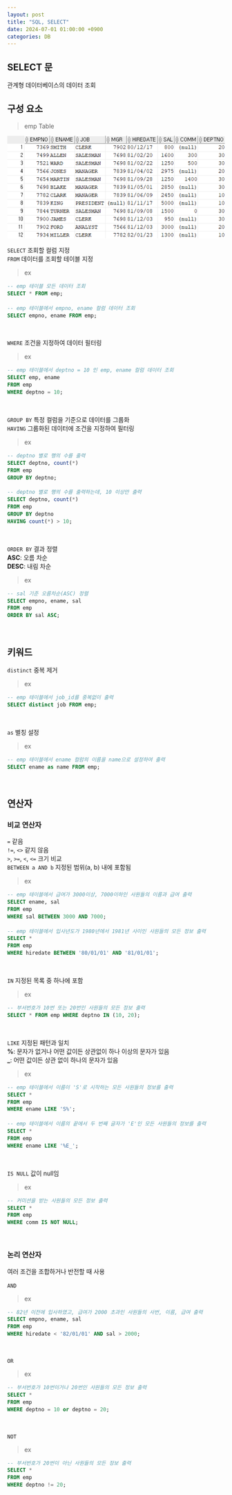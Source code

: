 ```yaml
---
layout: post
title: "SQL, SELECT"
date: 2024-07-01 01:00:00 +0900
categories: DB
---
```


## SELECT 문

관계형 데이터베이스의 데이터 조회

## 구성 요소

> emp Table

<img src="/public/img/db-sql-select/select_0.png" />

`SELECT` 조회할 컬럼 지정 <br>
`FROM` 데이터를 조회할 테이블 지정 <br>

> ex

```sql
-- emp 테이블 모든 데이터 조회
SELECT * FROM emp;

-- emp 테이블에서 empno, ename 컬럼 데이터 조회
SELECT empno, ename FROM emp;
```

<br>

`WHERE` 조건을 지정하여 데이터 필터링 <br>

> ex

```sql
-- emp 테이블에서 deptno = 10 인 emp, ename 컬럼 데이터 조회
SELECT emp, ename
FROM emp
WHERE deptno = 10;
```

<br>

`GROUP BY` 특정 컬럼을 기준으로 데이터를 그룹화 <br>
`HAVING` 그룹화된 데이터에 조건을 지정하여 필터링 <br>

> ex

```sql
-- deptno 별로 행의 수를 출력
SELECT deptno, count(*)
FROM emp
GROUP BY deptno;

-- deptno 별로 행의 수를 출력하는데, 10 이상만 출력
SELECT deptno, count(*)
FROM emp
GROUP BY deptno
HAVING count(*) > 10;
```

<br>

`ORDER BY` 결과 정렬 <br>
**ASC**: 오름 차순<br>
**DESC**: 내림 차순<br>

> ex

```sql
-- sal 기준 오름차순(ASC) 정렬
SELECT empno, ename, sal
FROM emp
ORDER BY sal ASC;
```

<br>

## 키워드

`distinct` 중복 제거<br>

> ex

```sql
-- emp 테이블에서 job_id를 중복없이 출력
SELECT distinct job FROM emp;
```

<br>

`as` 별칭 설정<br>

> ex

```sql
-- emp 테이블에서 ename 컬럼의 이름을 name으로 설정하여 출력
SELECT ename as name FROM emp;
```

<br>

## 연산자

### 비교 연산자

`=` 같음 <br>
`!=`, `<>` 같지 않음<br>
`>`, `>=`, `<`, `<=` 크기 비교<br>
`BETWEEN a AND b` 지정된 범위(a, b) 내에 포함됨<br>

> ex

```sql
-- emp 테이블에서 급여가 3000이상, 7000이하인 사원들의 이름과 급여 출력
SELECT ename, sal
FROM emp
WHERE sal BETWEEN 3000 AND 7000;

-- emp 테이블에서 입사년도가 1980년에서 1981년 사이인 사원들의 모든 정보 출력
SELECT *
FROM emp
WHERE hiredate BETWEEN '80/01/01' AND '81/01/01';
```

<br>

`IN` 지정된 목록 중 하나에 포함<br>

> ex

```sql
-- 부서번호가 10번 또는 20번인 사원들의 모든 정보 출력
SELECT * FROM emp WHERE deptno IN (10, 20);
```

<br>

`LIKE` 지정된 패턴과 일치<br>
**%**: 문자가 없거나 어떤 값이든 상관없이 하나 이상의 문자가 있음<br>
**\_**: 어떤 값이든 상관 없이 하나의 문자가 있음<br>

> ex

```sql
-- emp 테이블에서 이름이 'S'로 시작하는 모든 사원들의 정보를 출력
SELECT *
FROM emp
WHERE ename LIKE 'S%';

-- emp 테이블에서 이름의 끝에서 두 번째 글자가 'E'인 모든 사원들의 정보를 출력
SELECT *
FROM emp
WHERE ename LIKE '%E_';
```

<br>

`IS NULL` 값이 null임<br>

> ex

```sql
-- 커미션을 받는 사원들의 모든 정보 출력
SELECT *
FROM emp
WHERE comm IS NOT NULL;
```

<br>

### 논리 연산자

여러 조건을 조합하거나 반전할 때 사용

`AND`<br>

> ex

```sql
-- 82년 이전에 입사하였고, 급여가 2000 초과인 사원들의 사번, 이름, 급여 출력
SELECT empno, ename, sal
FROM emp
WHERE hiredate < '82/01/01' AND sal > 2000;
```

<br>

`OR`<br>

> ex

```sql
-- 부서번호가 10번이거나 20번인 사원들의 모든 정보 출력
SELECT *
FROM emp
WHERE deptno = 10 or deptno = 20;
```

<br>

`NOT`<br>

> ex

```sql
-- 부서번호가 20번이 아닌 사원들의 모든 정보 출력
SELECT *
FROM emp
WHERE deptno != 20;
```
